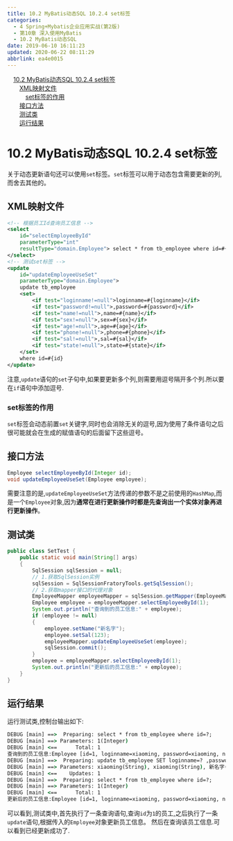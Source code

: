 ```yaml
---
title: 10.2 MyBatis动态SQL 10.2.4 set标签
categories: 
  - 4 Spring+Mybatis企业应用实战(第2版)
  - 第10章 深入使用MyBatis
  - 10.2 MyBatis动态SQL
date: 2019-06-10 16:11:23
updated: 2020-06-22 08:11:29
abbrlink: ea4e0015
---
```

<div id='my_toc'><a href="/JavaReadingNotes/ea4e0015/#10-2-MyBatis动态SQL-10-2-4-set标签" class="header_1">10.2 MyBatis动态SQL  10.2.4 set标签</a>&nbsp;<br><a href="/JavaReadingNotes/ea4e0015/#XML映射文件" class="header_2">XML映射文件</a>&nbsp;<br><a href="/JavaReadingNotes/ea4e0015/#set标签的作用" class="header_3">set标签的作用</a>&nbsp;<br><a href="/JavaReadingNotes/ea4e0015/#接口方法" class="header_2">接口方法</a>&nbsp;<br><a href="/JavaReadingNotes/ea4e0015/#测试类" class="header_2">测试类</a>&nbsp;<br><a href="/JavaReadingNotes/ea4e0015/#运行结果" class="header_2">运行结果</a>&nbsp;<br></div>
<style>.header_1{margin-left: 1em;}.header_2{margin-left: 2em;}.header_3{margin-left: 3em;}.header_4{margin-left: 4em;}.header_5{margin-left: 5em;}.header_6{margin-left: 6em;}</style>
<!--more-->
<script>if (navigator.platform.search('arm')==-1){document.getElementById('my_toc').style.display = 'none';}var e,p = document.getElementsByTagName('p');while (p.length>0) {e = p[0];e.parentElement.removeChild(e);}</script>

<!--end-->
# 10.2 MyBatis动态SQL  10.2.4 set标签 #
关于动态更新语句还可以使用`set`标签。`set`标签可以用于动态包含需要更新的列,而舍去其他的。
## XML映射文件 ##
```xml
<!-- 根据员工Id查询员工信息 -->
<select
    id="selectEmployeeById"
    parameterType="int"
    resultType="domain.Employee"> select * from tb_employee where id=#{id};
</select>
<!-- 测试set标签 -->
<update
    id="updateEmployeeUseSet"
    parameterType="domain.Employee">
    update tb_employee
    <set>
        <if test="loginname!=null">loginname=#{loginname}</if>
        <if test="password!=null">,password=#{password}</if>
        <if test="name!=null">,name=#{name}</if>
        <if test="sex!=null">,sex=#{sex}</if>
        <if test="age!=null">,age=#{age}</if>
        <if test="phone!=null">,phone=#{phone}</if>
        <if test="sal!=null">,sal=#{sal}</if>
        <if test="state!=null">,state=#{state}</if>
    </set>
    where id=#{id}
</update>
```
注意,`update`语句的`set`子句中,如果要更新多个列,则需要用逗号隔开多个列.所以要在`if`语句中添加逗号.
### set标签的作用 ###
`set`标签会动态前置`set`关键字,同时也会消除无关的逗号,因为使用了条件语句之后很可能就会在生成的赋值语句的后面留下这些逗号。
## 接口方法 ##
```java
Employee selectEmployeeById(Integer id);
void updateEmployeeUseSet(Employee employee);
```
需要注意的是,`updateEmployeeUseSet`方法传递的参数不是之前使用的`HashMap`,而是一个`Employee`对象,因为**通常在进行更新操作时都是先查询出一个实体对象再进行更新操作**。
## 测试类 ##
```java
public class SetTest {
    public static void main(String[] args)
    {
        SqlSession sqlSession = null;
        // 1.获取SqlSession实例
        sqlSession = SqlSessionFratoryTools.getSqlSession();
        // 2.获取mapper接口的代理对象
        EmployeeMapper employeeMapper = sqlSession.getMapper(EmployeeMapper.class);
        Employee employee = employeeMapper.selectEmployeeById(1);
        System.out.println("查询到的员工信息:" + employee);
        if (employee != null)
        {
            employee.setName("新名字");
            employee.setSal(123);
            employeeMapper.updateEmployeeUseSet(employee);
            sqlSession.commit();
        }
        employee = employeeMapper.selectEmployeeById(1);
        System.out.println("更新后的员工信息:" + employee);
    }
}
```
## 运行结果 ##
运行测试类,控制台输出如下:
```cmd
DEBUG [main] ==>  Preparing: select * from tb_employee where id=?; 
DEBUG [main] ==> Parameters: 1(Integer)
DEBUG [main] <==      Total: 1
查询到的员工信息:Employee [id=1, loginname=xiaoming, password=xiaoming, name=小明, sex=男, age=19, phone=123456789123, sal=9800.0, state=active]
DEBUG [main] ==>  Preparing: update tb_employee SET loginname=? ,password=? ,name=? ,sex=? ,age=? ,phone=? ,sal=? ,state=? where id=? 
DEBUG [main] ==> Parameters: xiaoming(String), xiaoming(String), 新名字(String), 男(String), 19(Integer), 123456789123(String), 123.0(Double), active(String), 1(Integer)
DEBUG [main] <==    Updates: 1
DEBUG [main] ==>  Preparing: select * from tb_employee where id=?; 
DEBUG [main] ==> Parameters: 1(Integer)
DEBUG [main] <==      Total: 1
更新后的员工信息:Employee [id=1, loginname=xiaoming, password=xiaoming, name=新名字, sex=男, age=19, phone=123456789123, sal=123.0, state=active]
```
可以看到,测试类中,首先执行了一条查询语句,查询`id`为`1`的员工,之后执行了一条`update`语句,根据传入的`Employee`对象更新员工信息。
然后在查询该员工信息.可以看到已经更新成功了.

